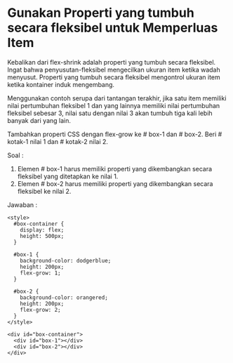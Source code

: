 # Gunakan Properti yang tumbuh secara fleksibel untuk Memperluas Item

Kebalikan dari flex-shrink adalah properti yang tumbuh secara fleksibel. Ingat bahwa penyusutan-fleksibel mengecilkan ukuran item ketika wadah menyusut. Properti yang tumbuh secara fleksibel mengontrol ukuran item ketika kontainer induk mengembang.

Menggunakan contoh serupa dari tantangan terakhir, jika satu item memiliki nilai pertumbuhan fleksibel 1 dan yang lainnya memiliki nilai pertumbuhan fleksibel sebesar 3, nilai satu dengan nilai 3 akan tumbuh tiga kali lebih banyak dari yang lain.

Tambahkan properti CSS dengan flex-grow ke \# box-1 dan \# box-2. Beri \# kotak-1 nilai 1 dan \# kotak-2 nilai 2.



Soal :

1. Elemen \# box-1 harus memiliki properti yang dikembangkan secara fleksibel yang ditetapkan ke nilai 1.
2. Elemen \# box-2 harus memiliki properti yang dikembangkan secara fleksibel ke nilai 2.

Jawaban :

```
<style>
  #box-container {
    display: flex;
    height: 500px;
  }
  
  #box-1 {
    background-color: dodgerblue;
    height: 200px;
    flex-grow: 1;
  }
  
  #box-2 {
    background-color: orangered;
    height: 200px;
    flex-grow: 2;
  }
</style>

<div id="box-container">
  <div id="box-1"></div>
  <div id="box-2"></div>
</div>
```



